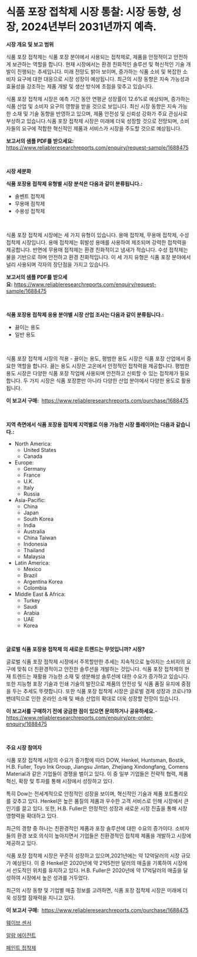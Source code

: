<p><h1>식품 포장 접착제 시장 통찰: 시장 동향, 성장, 2024년부터 2031년까지 예측.</h1></p><p><strong>시장 개요 및 보고 범위</strong></p>
<p><p>식품 포장 접착제는 식품 포장 분야에서 사용되는 접착제로, 제품을 안정적이고 안전하게 보관하는 역할을 합니다. 현재 시장에서는 환경 친화적인 솔루션 및 혁신적인 기술 개발이 진행되는 추세입니다. 미래 전망도 밝아 보이며, 증가하는 식품 소비 및 복잡한 소비자 요구에 대한 대응으로 시장 성장이 예상됩니다. 최근의 시장 동향은 지속 가능성과 효율성을 강조하는 제품 개발 및 생산 방식에 초점을 맞추고 있습니다.</p><p>식품 포장 접착제 시장은 예측 기간 동안 연평균 성장률이 12.6%로 예상되며, 증가하는 식품 산업 및 소비자 요구의 영향을 받을 것으로 보입니다. 최신 시장 동향은 지속 가능한 소재 및 기술 동향을 반영하고 있으며, 제품 안전성 및 신뢰성 강화가 주요 관심사로 부상하고 있습니다.식품 포장 접착제 시장은 미래에 더욱 성장할 것으로 전망되며, 소비자들의 요구에 적합한 혁신적인 제품과 서비스가 시장을 주도할 것으로 예상됩니다.</p></p>
<p><strong>보고서의 샘플 PDF를 받으세요:</strong> <a href="https://www.reliableresearchreports.com/enquiry/request-sample/1688475">https://www.reliableresearchreports.com/enquiry/request-sample/1688475</a></p>
<p>&nbsp;</p>
<p><strong>시장 세분화</strong></p>
<p><strong>식품 포장용 접착제 유형별 시장 분석은 다음과 같이 분류됩니다.:</strong></p>
<p><ul><li>솔벤트 접착제</li><li>무용매 점착제</li><li>수용성 접착제</li></ul></p>
<p>&nbsp;</p>
<p><p>식품 포장 접착제 시장에는 세 가지 유형이 있습니다. 용매 접착제, 무용매 접착제, 수성 접착제 시장입니다. 용매 접착제는 휘발성 용매를 사용하여 제조되며 강력한 접착력을 제공합니다. 반면에 무용매 접착제는 환경 친화적이고 냄새가 적습니다. 수성 접착제는 물을 기반으로 하며 안전하고 환경 친화적입니다. 이 세 가지 유형은 식품 포장 분야에서 널리 사용되며 각자의 장단점을 가지고 있습니다.</p></p>
<p><strong>보고서의 샘플 PDF를 받으세요:</strong>&nbsp;<a href="https://www.reliableresearchreports.com/enquiry/request-sample/1688475">https://www.reliableresearchreports.com/enquiry/request-sample/1688475</a></p>
<p>&nbsp;</p>
<p><strong> 식품 포장용 접착제 응용 분야별 시장 산업 조사는 다음과 같이 분류됩니다.:</strong></p>
<p><ul><li>끓이는 용도</li><li>일반 용도</li></ul></p>
<p>&nbsp;</p>
<p><p>식품 포장 접착제 시장의 적용 - 끓이는 용도, 평범한 용도 시장은 식품 포장 산업에서 중요한 역할을 합니다. 끓는 용도 시장은 고온에서 안정적인 접착력을 제공합니다. 평범한 용도 시장은 다양한 식품 포장 작업에 사용되며 안전하고 신뢰할 수 있는 접착제가 필요합니다. 두 가지 시장은 식품 포장뿐만 아니라 다양한 산업 분야에서 다양한 용도로 활용됩니다.</p></p>
<p><strong>이 보고서 구매:</strong>&nbsp; <a href="https://www.reliableresearchreports.com/purchase/1688475">https://www.reliableresearchreports.com/purchase/1688475</a></p>
<p>&nbsp;</p>
<p><strong>지역 측면에서 식품 포장용 접착제 지역별로 이용 가능한 시장 플레이어는 다음과 같습니다.:</strong></p>
<p><ul>
    <li>
        North America:
        <ul>
            <li>United States</li>
            <li>Canada</li>
        </ul>
    </li>
    <li>
        Europe:
        <ul>
            <li>Germany</li>
            <li>France</li>
            <li>U.K.</li>
            <li>Italy</li>
            <li>Russia</li>
        </ul>
    </li>
    <li>
        Asia-Pacific:
        <ul>
            <li>China</li>
            <li>Japan</li>
            <li>South Korea</li>
            <li>India</li>
            <li>Australia</li>
            <li>China Taiwan</li>
            <li>Indonesia</li>
            <li>Thailand</li>
            <li>Malaysia</li>
        </ul>
    </li>
    <li>
        Latin America:
        <ul>
            <li>Mexico</li>
            <li>Brazil</li>
            <li>Argentina Korea</li>
            <li>Colombia</li>
        </ul>
    </li>
    <li>
        Middle East & Africa:
        <ul>
            <li>Turkey</li>
            <li>Saudi</li>
            <li>Arabia</li>
            <li>UAE</li>
            <li>Korea</li>
        </ul>
    </li>
    </ul></p>
<p>&nbsp;</p>
<p><strong>글로벌 식품 포장용 접착제 의 새로운 트렌드는 무엇입니까? 시장?</strong></p>
<p><p>글로벌 식품 포장 접착제 시장에서 주목할만한 추세는 지속적으로 높아지는 소비자의 요구에 맞춰 더 친환경적이고 안전한 솔루션을 개발하는 것입니다. 식품 포장 접착제의 현재 트렌드는 재활용 가능한 소재 및 생분해성 솔루션에 대한 수요가 증가하고 있습니다. 또한 지능형 포장 기술과 인쇄 기술의 발전으로 제품의 안전성 및 식품 품질 유지에 중점을 두는 추세도 뚜렷합니다. 또한 식품 포장 접착제 시장은 글로벌 경제 성장과 코로나19 팬데믹으로 인한 온라인 소매 및 배송 산업의 확대로 더욱 성장할 전망이 있습니다.</p></p>
<p><strong>이 보고서를 구매하기 전에 궁금한 점이 있으면 문의하거나 공유하세요.</strong>- <a href="https://www.reliableresearchreports.com/enquiry/pre-order-enquiry/1688475">https://www.reliableresearchreports.com/enquiry/pre-order-enquiry/1688475</a></p>
<p>&nbsp;</p>
<p><strong>주요 시장 참여자</strong></p>
<p><p>식품 포장 접착제 시장의 수요가 증가함에 따라 DOW, Henkel, Huntsman, Bostik, H.B. Fuller, Toyo Ink Group, Jiangsu Jintan, Zhejiang Xindongfang, Comens Material과 같은 기업들이 경쟁을 벌이고 있다. 이 중 일부 기업들은 전략적 협력, 제품 혁신, 확장 및 투자를 통해 시장에서 성장하고 있다.</p><p>특히 Dow는 전세계적으로 안정적인 성장을 보이며, 혁신적인 기술과 제품 포트폴리오를 갖추고 있다. Henkel은 높은 품질의 제품과 우수한 고객 서비스로 인해 시장에서 큰 인기를 끌고 있다. 또한, H.B. Fuller은 안정적인 성장과 새로운 시장 진출을 통해 시장 영향력을 확대하고 있다.</p><p>최근의 경향 중 하나는 친환경적인 제품과 포장 솔루션에 대한 수요의 증가이다. 소비자들의 환경 보호 의식이 높아지면서 기업들은 친환경적인 접착제 제품을 개발하고 시장에 제공하고 있다.</p><p>식품 포장 접착제 시장은 꾸준히 성장하고 있으며,2021년에는 약 12억달러의 시장 규모가 예상된다. 이 중 Henkel은 2020년에 약 2억5천만 달러의 매출을 기록하여 시장에서 선도적인 위치를 유지하고 있다. H.B. Fuller은 2020년에 약 17억달러의 매출을 달성하여 시장에서 높은 성과를 거두었다.</p><p>최근의 시장 동향 및 기업별 매출 정보를 고려하면, 식품 포장 접착제 시장은 미래에 더욱 성장할 잠재력을 지니고 있다.</p></p>
<p><strong>이 보고서 구매:</strong>&nbsp;&nbsp;<a href="https://www.reliableresearchreports.com/purchase/1688475">https://www.reliableresearchreports.com/purchase/1688475</a></p>
<p><p><a href="https://github.com/GabrielBlanda5656/Market-Research-Report-List-1/blob/main/51255677093.md">웨이브 센서</a></p><p><a href="https://github.com/akzkkws047661437/Market-Research-Report-List-1/blob/main/62495157091.md">알람 에이전트</a></p><p><a href="https://github.com/vsckjg50460/Market-Research-Report-List-1/blob/main/30495057092.md">페인트 접착제</a></p></p>
